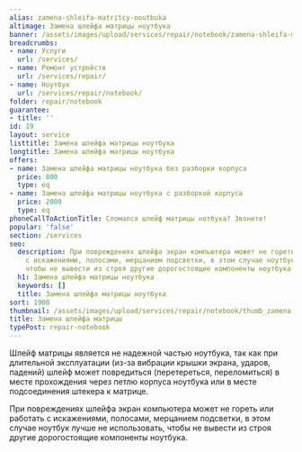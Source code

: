 ```yaml
---
alias: zamena-shleifa-matritcy-noutbuka
altimage: Замена шлейфа матрицы ноутбука
banner: /assets/images/upload/services/repair/notebook/zamena-shleifa-matritcy-noutbuka.jpg
breadcrumbs:
- name: Услуги
  url: /services/
- name: Ремонт устройств
  url: /services/repair/
- name: Ноутбук
  url: /services/repair/notebook/
folder: repair/notebook
guarantee:
- title: ''
id: 19
layout: service
listtitle: Замена шлейфа матрицы ноутбука
longtitle: Замена шлейфа матрицы ноутбука
offers:
- name: Замена шлейфа матрицы ноутбука без разборки корпуса
  price: 800
  type: eq
- name: Замена шлейфа матрицы ноутбука с разборкой корпуса
  price: 2000
  type: eq
phoneCallToActionTitle: Сломался шлейф матрицы нотбука? Звоните!
popular: 'false'
section: /services
seo:
  description: При повреждениях шлейфа экран компьютера может не гореть или работать
    с искажениями, полосами, мерцанием подсветки, в этом случае ноутбук лучше не использовать,
    чтобы не вывести из строя другие дорогостоящие компоненты ноутбука.
  h1: Замена шлейфа матрицы ноутбука
  keywords: []
  title: Замена шлейфа матрицы ноутбука
sort: 1900
thumbnail: /assets/images/upload/services/repair/notebook/thumb_zamena-shleifa-matritcy-noutbuka.jpg
title: Замена шлейфа матрицы
typePost: repair-notebook
---
```

Шлейф матрицы является не надежной частью ноутбука, так как при длительной эксплуатации (из-за вибрации крышки экрана, ударов, падений) шлейф может повредиться (перетереться, переломиться) в месте прохождения через петлю корпуса ноутбука или в месте подсоединения штекера к матрице.

При повреждениях шлейфа экран компьютера может не гореть или работать с искажениями, полосами, мерцанием подсветки, в этом случае ноутбук лучше не использовать, чтобы не вывести из строя другие дорогостоящие компоненты ноутбука.

